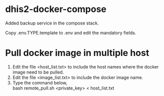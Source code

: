 # dhis2-docker-compose

Added backup service in the compose stack.

Copy .env.TYPE.template to .env and edit the mandatory fields.

# Pull docker image in multiple host

1) Edit the file <host_list.txt> to include the host names where the docker image need to be pulled.
2) Edit the file <image_list.txt> to include the docker image name.
3) Type the command below, <br/>
bash remote_pull.sh <private_key> < host_list.txt
